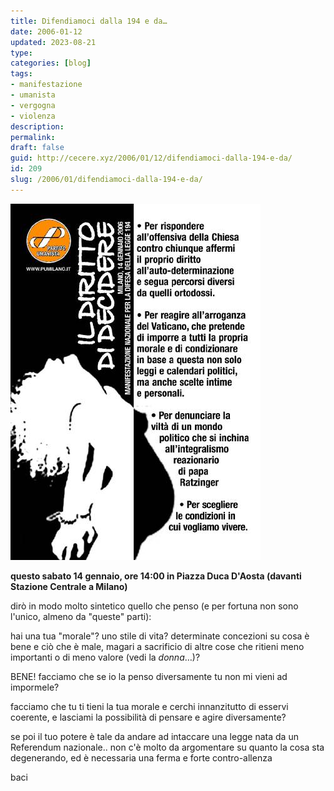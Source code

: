 ```yaml
---
title: Difendiamoci dalla 194 e da…
date: 2006-01-12
updated: 2023-08-21
type: 
categories: [blog]
tags:
- manifestazione
- umanista
- vergogna
- violenza
description: 
permalink: 
draft: false
guid: http://cecere.xyz/2006/01/12/difendiamoci-dalla-194-e-da/
id: 209
slug: /2006/01/difendiamoci-dalla-194-e-da/
---
```


![volantino Partito Umanista difesa legge 194](../../../assets/img/post/2006/volantino_194.jpg)

**questo sabato 14 gennaio, ore 14:00 in Piazza Duca D'Aosta (davanti Stazione Centrale a Milano)**

dirò in modo molto sintetico quello che penso (e per fortuna non sono l'unico, almeno da "queste" parti):
  
hai una tua "morale"? uno stile di vita? determinate concezioni su cosa è bene e ciò che è male, magari a sacrificio di altre cose che ritieni meno importanti o di meno valore (vedi la _donna_…)?
  
BENE! facciamo che se io la penso diversamente tu non mi vieni ad impormele?
  
facciamo che tu ti tieni la tua morale e cerchi innanzitutto di esservi coerente, e lasciami la possibilità di pensare e agire diversamente?
  
se poi il tuo potere è tale da andare ad intaccare una legge nata da un Referendum nazionale.. non c'è molto da argomentare su quanto la cosa sta degenerando, ed è necessaria una ferma e forte contro-allenza

baci